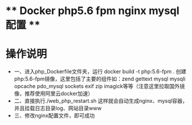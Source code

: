 # ** Docker php5.6 fpm  nginx  mysql 配置  **   #
#  操作说明 #
*  一、进入php_Dockerfile文件夹，运行 docker build -t php:5.6-fpm .  创建php:5.6-fpm镜像，这里包括了主要的组件如：zend gettext mysql mysqli opcache pdo_mysql sockets exif zip imagick等等（注意这里拉取国外镜像，推荐使用阿里云docker加速）
* 二、直接执行./web_php_restart.sh 这样就会自动生成nginx、mysql容器，并且挂载日志目录log、网站目录www
* 三、修改nginx配置文件，即可成功
